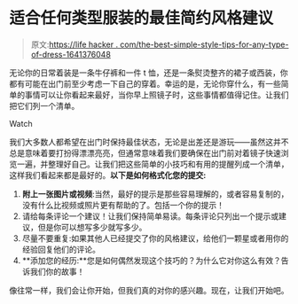 # 适合任何类型服装的最佳简约风格建议

> 原文:[https://life hacker . com/the-best-simple-style-tips-for-any-type-of-dress-1641376048](https://lifehacker.com/the-best-simple-style-tips-for-any-type-of-dress-1641376048)

无论你的日常着装是一条牛仔裤和一件 t 恤，还是一条熨烫整齐的裙子或西装，你都有可能在出门前至少考虑一下自己的穿着。幸运的是，无论你穿什么，有一些简单的事情可以让你看起来最好，当你早上照镜子时，这些事情都值得记住。让我们把它们列一个清单。

Watch

我们大多数人都希望在出门时保持最佳状态，无论是出差还是游玩——虽然这并不总是意味着要打扮得漂漂亮亮，但通常意味着我们要确保在出门前对着镜子快速浏览一遍，并整理好自己。让我们把这些简单的小技巧和有用的提醒列成一个清单，这样我们看起来都是最好的。**以下是如何格式化您的提交:**

1.  **附上一张图片或视频**:当然，最好的提示是那些容易理解的，或者容易复制的，没有什么比视频或照片更有帮助的了。包括一个你的提示！
2.  请给每条评论一个建议！让我们保持简单易读。每条评论只列出一个提示或建议，但是你可以想写多少就写多少。
3.  尽量不要重复:如果其他人已经提交了你的风格建议，给他们一颗星或者用你的经验回复他们的评论。
4.  **添加您的经历:**您是如何偶然发现这个技巧的？为什么它对你这么有效？告诉我们你的故事！

像往常一样，我们会让你开始，但我们真的对你的感兴趣。现在，让我们开始吧。
